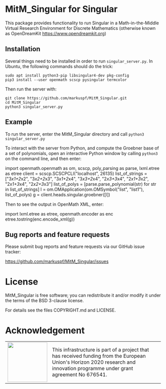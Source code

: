 # MitM_Singular for Singular

This package provides functionality to run Singular in a Math-in-the-Middle Virtual
Research Environment for Discrete Mathematics (otherwise known as OpenDreamKit
https://www.opendreamkit.org)

## Installation

Several things need to be installed in order to run `singular_server.py`.  In
Ubuntu, the following commands should do the trick:

    sudo apt install python3-pip libsingular4-dev pkg-config
    pip3 install --user openmath scscp pysingular termcolor

Then run the server with:

    git clone https://github.com/markuspf/MitM_Singular.git
    cd MitM_Singular
    python3 singular_server.py

## Example

To run the server, enter the MitM_Singular directory and call
`python3 singular_server.py`

To interact with the server from Python, and compute the Groebner base of a set
of polynomials, open an interactive Python window by calling `python3` on the
command line, and then enter:

   import openmath.openmath as om, scscp, poly_parsing as parse, lxml.etree as etree
   client = scscp.SCSCPCLI("localhost", 26135)
   list_of_strings = ["3*x1+2*x2", "3*x2+2*x3", "3*x1+2*x4", "3*x3+2*x4", "2*x3+3*x4", "2*x1+3*x2", "2*x1+3*x4", "2*x2+3*x3"]
   list_of_polys = [parse.parse_polynomial(str) for str in list_of_strings]
   l = om.OMApplication(om.OMSymbol("list", "list1"), list_of_polys)
   g = client.heads.singular.groebner([l])

Then to see the output in OpenMath XML, enter:

   import lxml.etree as etree, openmath.encoder as enc
   etree.tostring(enc.encode_xml(g))

## Bug reports and feature requests

Please submit bug reports and feature requests via our GitHub issue tracker:

  <https://github.com/markuspf/MitM_Singular/issues>


# License

MitM_Singular is free software; you can redistribute it and/or modify it under
the terms of the BSD 3-clause license.

For details see the files COPYRIGHT.md and LICENSE.

# Acknowledgement

<table class="none">
<tr>
<td>
  <img src="http://opendreamkit.org/public/logos/Flag_of_Europe.svg" width="128">
</td>
<td>
  This infrastructure is part of a project that has received funding from the
  European Union's Horizon 2020 research and innovation programme under grant
  agreement No 676541.
</td>
</tr>
</table>
